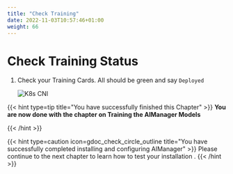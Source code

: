 ```yaml
---
title: "Check Training"
date: 2022-11-03T10:57:46+01:00
weight: 66
---
```


# Check Training Status

1. Check your Training Cards. All should be green and say `Deployed`

	![K8s CNI](/cp4waiops-training/pics/46_training.png)




{{< hint type=tip title="You have successfully finished this Chapter" >}}
**You are now done with the chapter on Training the AIManager Models**

{{< /hint >}}


{{< hint type=caution icon=gdoc_check_circle_outline title="You have successfully completed installing and configuring AIManager" >}}
Please continue to the next chapter to learn how to test your installation .
{{< /hint >}}